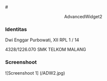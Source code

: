 #<p align="center"> AdvancedWidget2 </p>

### **Identitas**
Dwi Enggar Purbowati, XII RPL 1 / 14

4328/1226.070 SMK TELKOM MALANG

### **Screenshoot**
![Screenshoot 1] (/ADW2.jpg)
